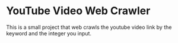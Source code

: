 # YouTube Video Web Crawler
This is a small project that web crawls the youtube video link by the keyword and the integer you input.
